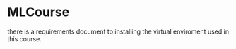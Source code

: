 # MLCourse

there is a requirements document to installing the virtual enviroment used in this course.